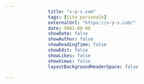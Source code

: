 ---
                title: "v-y-s.com"
                tags: [Sito personale]
                externalUrl: "https://v-y-s.com/"
                date: 9941-08-08
                showDate: false
                showAuthor: false
                showReadingTime: false
                showEdit: false
                showLikes: false
                showViews: false
                layoutBackgroundHeaderSpace: false
                ---

